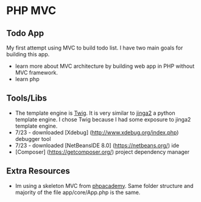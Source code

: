 # PHP MVC

## Todo App
My first attempt using MVC to build todo list.
I have two main goals for building this app.
* learn more about MVC architecture by building web app in PHP without MVC framework.
* learn php

## Tools/Libs
* The template engine is [Twig](http://twig.sensiolabs.org/). It is very similar to [jinga2](http://jinja.pocoo.org/docs/) a python template engine. I chose Twig because I had some exposure to jinga2 template engine.
* 7/23 - downloaded [Xdebug] (http://www.xdebug.org/index.php) debugger tool
* 7/23 - downloaded [NetBeansIDE 8.0] (https://netbeans.org/) ide
* [Composer] (https://getcomposer.org/) project dependency manager

## Extra Resources
* Im using a skeleton MVC from [phpacademy](http://www.youtube.com/playlist?list=PLfdtiltiRHWGXVHXX09fxXDi-DqInchFD). Same folder structure and majority of the file app/core/App.php is the same.

